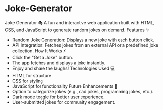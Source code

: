 # Joke-Generator
Joke Generator 🎭 A fun and interactive web application built with HTML, CSS, and JavaScript to generate random jokes on demand.
Features ✨
- Random Joke Generation: Displays a new joke with each button click.
- API Integration: Fetches jokes from an external API or a predefined joke collection.
How It Works ⚡
- Click the "Get a Joke" button.
- The app fetches and displays a joke instantly.
- Enjoy and share the laughs!
Technologies Used 💻
- HTML for structure
- CSS for styling
- JavaScript for functionality
Future Enhancements 🚀
- Option to categorize jokes (e.g., dad jokes, programming jokes, etc.).
- Dark mode toggle for better user experience.
- User-submitted jokes for community engagement.
